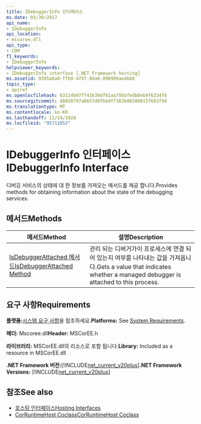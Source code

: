 ```yaml
---
title: IDebuggerInfo 인터페이스
ms.date: 03/30/2017
api_name:
- IDebuggerInfo
api_location:
- mscoree.dll
api_type:
- COM
f1_keywords:
- IDebuggerInfo
helpviewer_keywords:
- IDebuggerInfo interface [.NET Framework hosting]
ms.assetid: 9395a8a0-ffb9-475f-8da6-890999ae4bb6
topic_type:
- apiref
ms.openlocfilehash: 63114b07ff41639df61aa795bfedb0eb9f6334f6
ms.sourcegitcommit: d8020797a6657d0fbbdff362b80300815f682f94
ms.translationtype: MT
ms.contentlocale: ko-KR
ms.lasthandoff: 11/24/2020
ms.locfileid: "95711652"
---
```

# <a name="idebuggerinfo-interface"></a><span data-ttu-id="fa708-102">IDebuggerInfo 인터페이스</span><span class="sxs-lookup"><span data-stu-id="fa708-102">IDebuggerInfo Interface</span></span>

<span data-ttu-id="fa708-103">디버깅 서비스의 상태에 대 한 정보를 가져오는 메서드를 제공 합니다.</span><span class="sxs-lookup"><span data-stu-id="fa708-103">Provides methods for obtaining information about the state of the debugging services.</span></span>  
  
## <a name="methods"></a><span data-ttu-id="fa708-104">메서드</span><span class="sxs-lookup"><span data-stu-id="fa708-104">Methods</span></span>  
  
|<span data-ttu-id="fa708-105">메서드</span><span class="sxs-lookup"><span data-stu-id="fa708-105">Method</span></span>|<span data-ttu-id="fa708-106">설명</span><span class="sxs-lookup"><span data-stu-id="fa708-106">Description</span></span>|  
|------------|-----------------|  
|[<span data-ttu-id="fa708-107">IsDebuggerAttached 메서드</span><span class="sxs-lookup"><span data-stu-id="fa708-107">IsDebuggerAttached Method</span></span>](idebuggerinfo-isdebuggerattached-method.md)|<span data-ttu-id="fa708-108">관리 되는 디버거가이 프로세스에 연결 되어 있는지 여부를 나타내는 값을 가져옵니다.</span><span class="sxs-lookup"><span data-stu-id="fa708-108">Gets a value that indicates whether a managed debugger is attached to this process.</span></span>|  
  
## <a name="requirements"></a><span data-ttu-id="fa708-109">요구 사항</span><span class="sxs-lookup"><span data-stu-id="fa708-109">Requirements</span></span>  

 <span data-ttu-id="fa708-110">**플랫폼:**[시스템 요구 사항](../../get-started/system-requirements.md)을 참조하세요.</span><span class="sxs-lookup"><span data-stu-id="fa708-110">**Platforms:** See [System Requirements](../../get-started/system-requirements.md).</span></span>  
  
 <span data-ttu-id="fa708-111">**헤더:** Mscoree.dll</span><span class="sxs-lookup"><span data-stu-id="fa708-111">**Header:** MSCorEE.h</span></span>  
  
 <span data-ttu-id="fa708-112">**라이브러리:** MSCorEE.dll의 리소스로 포함 됩니다.</span><span class="sxs-lookup"><span data-stu-id="fa708-112">**Library:** Included as a resource in MSCorEE.dll</span></span>  
  
 <span data-ttu-id="fa708-113">**.NET Framework 버전:**[!INCLUDE[net_current_v20plus](../../../../includes/net-current-v20plus-md.md)]</span><span class="sxs-lookup"><span data-stu-id="fa708-113">**.NET Framework Versions:** [!INCLUDE[net_current_v20plus](../../../../includes/net-current-v20plus-md.md)]</span></span>  
  
## <a name="see-also"></a><span data-ttu-id="fa708-114">참조</span><span class="sxs-lookup"><span data-stu-id="fa708-114">See also</span></span>

- [<span data-ttu-id="fa708-115">호스팅 인터페이스</span><span class="sxs-lookup"><span data-stu-id="fa708-115">Hosting Interfaces</span></span>](hosting-interfaces.md)
- [<span data-ttu-id="fa708-116">CorRuntimeHost Coclass</span><span class="sxs-lookup"><span data-stu-id="fa708-116">CorRuntimeHost Coclass</span></span>](corruntimehost-coclass.md)

